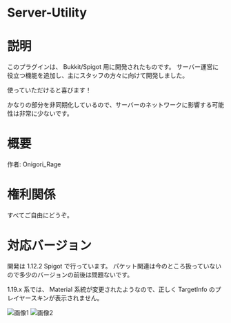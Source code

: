 # Server-Utility

# 説明

このプラグインは、 Bukkit/Spigot 用に開発されたものです。
サーバー運営に役立つ機能を追加し、主にスタッフの方々に向けて開発しました。

使っていただけると喜びます！

かなりの部分を非同期化しているので、サーバーのネットワークに影響する可能性は非常に少ないです。

# 概要

作者: Onigori_Rage

# 権利関係

すべてご自由にどうぞ。

# 対応バージョン

開発は 1.12.2 Spigot で行っています。
パケット関連は今のところ扱っていないので多少のバージョンの前後は問題ないです。

1.19.x 系では、 Material 系統が変更されたようなので、正しく TargetInfo のプレイヤースキンが表示されません。

![画像1](https://media.discordapp.net/attachments/1091922710214475916/1091922732612071544/image.png)
![画像2](https://media.discordapp.net/attachments/1091922710214475916/1091922864376119408/image.png)